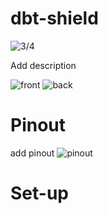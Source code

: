 # dbt-shield

![3/4](https://github.com/hiiragii/dbt-shield/blob/master/PCB01.png)

Add description

![front](https://github.com/hiiragii/dbt-shield/blob/master/PCB02.png)
![back](https://github.com/hiiragii/dbt-shield/blob/master/PCB03.png)


# Pinout

add pinout
![pinout](https://github.com/hiiragii/dbt-shield/blob/master/PINOUT.png)


# Set-up

